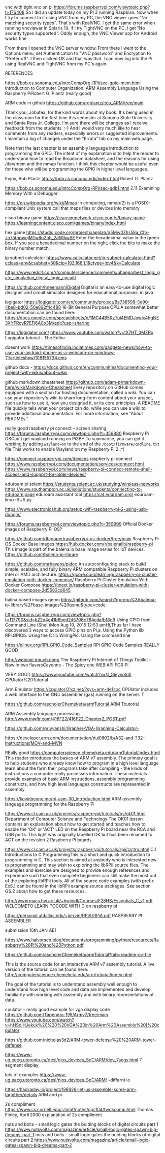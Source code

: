 vnc with tight vnc on pi
https://forums.raspberrypi.com/viewtopic.php?t=176408
So I did an update today on my Pi 3 running Raspbian. 
Now when I try to connect to it using VNC from my PC, the VNC viewer goes "No matching security types". 
That's with RealVNC. I get the same error when running vncviewer in Solaris 10. 
If I try TightVNC on the PC, I get "No security types supported". 
Oddly enough, the VNC Viewer app for Android works fine

From there I opened the VNC server window. From there I went to the Options menu, 
set Authentication to "VNC password" and Encryption to "Prefer off". I then clicked OK and that was that. I can now log into the Pi using RealVNC and TightVNC from my PC's again.



REFERENCES

https://bob.cs.sonoma.edu/IntroCompOrg-RPi/sec-gpio-mem.html  Introduction to Computer Organization: ARM Assembly Language Using the Raspberry PiRobert G. Plantz (really good)

ARM code in github https://github.com/rgplantz/itco_ARM/tree/main

Thank you, Jobutex, for the kind words about my book. It's being used in the classroom for the first time this semester at Sonoma State University and Santa Rosa Jr. College. I'm sure there will be changes as I receive feedback from the students. :-) And I would very much like to hear comments from any readers, especially errors or suggested improvements. I maintain a log of changes under the "Errata" tab on my main web page.

Note that the last chapter is an assembly language introduction to programming the GPIO. The intent of my explanation is to help the reader to understand how to read the Broadcom datasheet, and the reasons for using /dev/mem and the mmap function. I think this chapter would be useful even for those who will be programming the GPIO in higher level languages.

Enjoy, Bob Plantz https://bob.cs.sonoma.edu/index.html  Robert G. Plantz

https://bob.cs.sonoma.edu/IntroCompOrg-RPi/sec-gdb1.html  2.11 Examining Memory With a Debugger

https://en.wikipedia.org/wiki/Mmap  In computing, mmap(2) is a POSIX-compliant Unix system call that maps files or devices into memory

cisco binary game 
https://learningnetwork.cisco.com/s/binary-game
https://learningcontent.cisco.com/games/binary/index.html

hex game https://studio.code.org/projects/applab/q5Mw0Zhs58a_Chr-zn75thpwnjMTw6n2hh_2aN1hwSE  Enter the hexadecimal value in the green box. If you see a hexadecimal number on the right, click the bits to make the binary number match.

ip subnet calculator
https://www.calculator.net/ip-subnet-calculator.html?cclass=any&csubnet=30&cip=192.168.1.1&ctype=ipv4&x=Calculate


https://www.reddit.com/r/computerscience/comments/uhappo/best_logic_gate_simulation_digital_logic_circuit/

https://github.com/hneemann/Digital   Digital is an easy-to-use digital logic designer and circuit simulator designed for educational purposes. in java 

logigator https://logigator.com/en/community/project/8a738598-3e90-4be8-bd02-50e892f4c488  16-Bit General Purpose CPU.A somewhat better documentation can be found here: https://docs.google.com/spreadsheets/d/1MG44B5RzTul4EMDJowlx4hgNE3XYFRoyR7EFi6A0o3M/edit?usp=sharing

https://logigator.com/
https://www.youtube.com/watch?v=tX7HT_0MZRo  Logigator tutorial - The Editor 


doesnt work https://timesofindia.indiatimes.com/gadgets-news/how-to-use-your-android-phone-as-a-webcam-on-windows-11/articleshow/108155734.cms

github docs - https://docs.github.com/en/communities/documenting-your-project-with-wikis/about-wikis

github markdown cheatsheet https://github.com/adam-p/markdown-here/wiki/Markdown-Cheatsheet
Every repository on GitHub comes equipped with a section for hosting documentation, called a wiki. You can use your repository's wiki to share long-form content about your project, such as how to use it, how you designed it, or its core principles. A README file quickly tells what your project can do, while you can use a wiki to provide additional documentation. For more information, see "About READMEs."


really good raspberry pi connect – screen sharing
https://forums.raspberrypi.com/viewtopic.php?t=359880  Raspberry Pi OSCan't get wayland running on Pi3B+
To summarise, you can get it working by adding `wayland=on` to the end of the `/boot/firmware/cmdline.txt` file
This works to enable Wayland on my Raspberry Pi 2 :^)

https://connect.raspberrypi.com/devices  raspberry pi connect
https://www.raspberrypi.com/documentation/services/connect.html
https://www.raspberrypi.com/news/raspberry-pi-connect-remote-shell-access-and-support-for-older-devices/


eduroam pi
solent https://students.solent.ac.uk/studying/wireless-networks
https://www.southampton.ac.uk/isolutions/students/connecting-to-eduroam.page
eduroam assistant tool https://cat.eduroam.org/
eduroam-linux-SUS.py 

https://www.electronicshub.org/setup-wifi-raspberry-pi-2-using-usb-dongle/



https://forums.raspberrypi.com/viewtopic.php?t=359999  Official Docker images of Raspberry Pi OS?

https://github.com/dtcooper/raspberrypi-os-docker/tree/main  Raspberry Pi OS Docker Base Images 
https://hub.docker.com/r/balenalib/raspberry-pi  This image is part of the balena.io base image series for IoT devices.
https://github.com/balena-io-library

https://github.com/mrhavens/pidoc
An autoconfiguring stack to build simple, scalable, and fully binary ARM compatible Raspberry Pi clusters on Intel or AMD architecture.
https://gcore.com/learning/raspberry-pi-cluster-emulation-with-docker-compose/  Raspberry Pi Cluster Emulation With Docker Compose
https://itnext.io/raspberry-pi-cluster-emulation-with-docker-compose-2d5583cd645

balina based images qemu https://github.com/search?q=repo%3Abalena-io-library%2Fbase-images%20qemu&type=code


https://forums.raspberrypi.com/viewtopic.php?t=117790&sid=b22e4e41b8bed2d5706c784cdafb18d9  Using GPIO from Command Line (Shell)Mon Aug 10, 2015 12:53 pmHi,Thus far I have discovered 3 ways to access GPIO pins on Pi,a. Using the Python lib RPi.GPIOb. Using the C lib WiringPic. Using the command line

https://elinux.org/RPi_GPIO_Code_Samples  RPi GPIO Code Samples  REALLY GOOD

http://webiopi.trouch.com/   The Raspberry Pi Internet of Things Toolkit - Now in two flavorsCayenne - The Spicy one 
WEB API FOR PI


VERY GOOD https://www.youtube.com/watch?v=N_GleyvoS3I
CPUlator%20Tutorial


Arm Emulator https://cpulator.01xz.net/?sys=arm-de1soc
CPUlator includes a web interface to the GNU assembler (gas) running on the server. T

https://github.com/ascholerChemeketa/armTutorial  ARM Toutorial

ARM Assembly language processing http://www.mwftr.com/416F22/416F22_Chapter2_POST.pdf

https://github.com/priyyanshi/Grapher-VGA-Graphing-Calculator-

https://developer.arm.com/documentation/dui0802/b/A32-and-T32-Instructions/MOV-and-MVN


REally good https://computerscience.chemeketa.edu/armTutorial/index.html   This reader introduces the basics of ARM v7 assembly. The primary goal is to help students who already know how to program in a high level language learn about the form their programs take after compiling - the kinds of instructions a computer really processes information. These materials provide examples of basic ARM instructions, assembly programming constructs, and how high level languages constructs are represented in assembly.

https://kevinboone.me/pi-asm-00_introduction.html  ARM assembly-language programming for the Raspberry Pi

https://www.cl.cam.ac.uk/projects/raspberrypi/tutorials/os/ok01.html Department of Computer Science and Technology
The OK01 lesson contains an explanation about how to get started and teaches how to enable the 'OK' or 'ACT' LED on the Raspberry Pi board near the RCA and USB ports. This light was originally labelled OK but has been renamed to ACT on the revision 2 Raspberry Pi boards. 

https://www.cl.cam.ac.uk/projects/raspberrypi/tutorials/rpii/cintro.html   C.1 Introductions to C ProgrammingThis is a short and quick introduction to programming in C. This section is aimed at anybody who is interested new to programming and may wish to exploring the libRPii source files. The examples and exercise are designed to provide enough references and experience such that even complete beginners can still make the most out of the exploring libRPii tools. All of the source code examples (with prefix ExS.) can be found in the libRPii example source packages. See section GS.2 about how to get these resources. 


http://www.macs.hw.ac.uk/~hwloidl/Courses/F28HS/Essentials_C_v1.pdf   WELCOMETO LEARN TOCODE WITH C  on raspberry pi

https://personal.utdallas.edu/~pervin/RPiA/RPiA.pdf   RASPBERRY PI ASSEMBLER

submission 10th JAN AE1






https://www.halvorsen.blog/documents/programming/python/resources/Raspberry%20Pi%20and%20Python.pdf


https://github.com/ascholerChemeketa/armTutorial?tab=readme-ov-file

This is the source code for an interactive ARM v7 assembly tutorial. A live version of the tutorial can be found here: http://computerscience.chemeketa.edu/armTutorial/index.html

The goal of the tutorial is to understand assembly well enough to understand how high level code and data are implemented and develop familiarity with working with assembly and with binary representations of data.


cpulator - really good example for vga display code
https://github.com/Tapendra-195/Armv7/tree/main
https://www.youtube.com/watch?v=hHSdjHJekuk%20%20%20VGA%20in%20Arm%20Assembly%20|%20cpulator

https://github.com/nicholas3d2/ARM-tower-defense%20%20ARM-tower-defense

https://www-ug.eecg.utoronto.ca/desl/nios_devices_SoC/ARM/dev_7segs.html  7 segment display

lots of examples https://www-ug.eecg.utoronto.ca/desl/nios_devices_SoC/ARM/  -differnt io


https://hackaday.io/project/186626-let-us-assemble-some-arm-together/details  ARM and pi


2s compliment https://www.cs.cornell.edu/~tomf/notes/cps104/twoscomp.html   Thomas Finley, April 2000  explanation of 2s compliment


nuts and bolts - small logic gates the bulding blocks of digital circuits part 1  https://www.nutsvolts.com/magazine/article/small-logic-gates-spawn-big-dreams-part-1
nuts and bolts - small logic gates the bulding blocks of digital circuits part 2  https://www.nutsvolts.com/magazine/article/small-logic-gates-spawn-big-dreams-part-2



